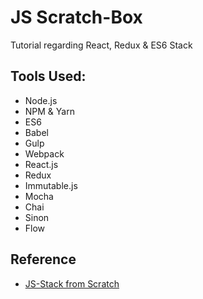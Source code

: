 # JS Scratch-Box
Tutorial regarding React, Redux & ES6 Stack

## Tools Used:
- Node.js
- NPM & Yarn
- ES6
- Babel
- Gulp
- Webpack
- React.js
- Redux
- Immutable.js
- Mocha
- Chai
- Sinon
- Flow

## Reference
* [JS-Stack from Scratch](https://github.com/verekia/js-stack-from-scratch)
